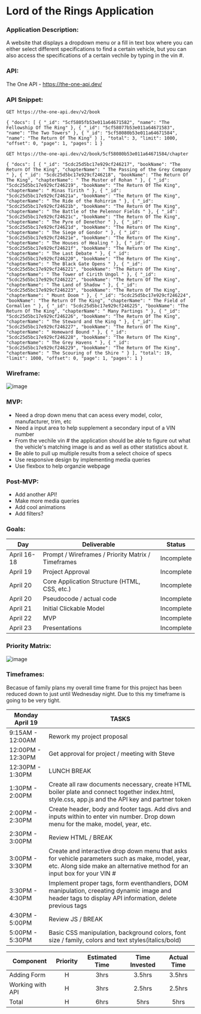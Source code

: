 # Lord of the Rings Application

### **Application Description:**

A website that displays a dropdown menu or a fill in text box where you can either select different specifications to find a certain vehicle, but you can also access the specifications of a certain vechile by typing in the vin #.

### **API:**

The One API - https://the-one-api.dev/

### **API Snippet:**

`GET https://the-one-api.dev/v2/book`

``{
    "docs": [
        {
            "_id": "5cf5805fb53e011a64671582",
            "name": "The Fellowship Of The Ring"
        },
        {
            "_id": "5cf58077b53e011a64671583",
            "name": "The Two Towers"
        },
        {
            "_id": "5cf58080b53e011a64671584",
            "name": "The Return Of The King"
        }
    ],
    "total": 3,
    "limit": 1000,
    "offset": 0,
    "page": 1,
    "pages": 1
}``
    
`GET https://the-one-api.dev/v2/book/5cf58080b53e011a64671584/chapter`

``{
    "docs": [
        {
            "_id": "5cdc25d5bc17e929cf246217",
            "bookName": "The Return Of The King",
            "chapterName": " The Passing of the Grey Company "
        },
        {
            "_id": "5cdc25d5bc17e929cf246218",
            "bookName": "The Return Of The King",
            "chapterName": " The Muster of Rohan "
        },
        {
            "_id": "5cdc25d5bc17e929cf246219",
            "bookName": "The Return Of The King",
            "chapterName": " Minas Tirith "
        },
        {
            "_id": "5cdc25d5bc17e929cf24621a",
            "bookName": "The Return Of The King",
            "chapterName": " The Ride of the Rohirrim "
        },
        {
            "_id": "5cdc25d5bc17e929cf24621b",
            "bookName": "The Return Of The King",
            "chapterName": " The Battle of the Pelennor Fields "
        },
        {
            "_id": "5cdc25d5bc17e929cf24621c",
            "bookName": "The Return Of The King",
            "chapterName": " The Pyre of Denethor "
        },
        {
            "_id": "5cdc25d5bc17e929cf24621d",
            "bookName": "The Return Of The King",
            "chapterName": " The Siege of Gondor "
        },
        {
            "_id": "5cdc25d5bc17e929cf24621e",
            "bookName": "The Return Of The King",
            "chapterName": " The Houses of Healing "
        },
        {
            "_id": "5cdc25d5bc17e929cf24621f",
            "bookName": "The Return Of The King",
            "chapterName": " The Last Debate "
        },
        {
            "_id": "5cdc25d5bc17e929cf246220",
            "bookName": "The Return Of The King",
            "chapterName": " The Black Gate Opens "
        },
        {
            "_id": "5cdc25d5bc17e929cf246221",
            "bookName": "The Return Of The King",
            "chapterName": " The Tower of Cirith Ungol "
        },
        {
            "_id": "5cdc25d5bc17e929cf246222",
            "bookName": "The Return Of The King",
            "chapterName": " The Land of Shadow "
        },
        {
            "_id": "5cdc25d5bc17e929cf246223",
            "bookName": "The Return Of The King",
            "chapterName": " Mount Doom "
        },
        {
            "_id": "5cdc25d5bc17e929cf246224",
            "bookName": "The Return Of The King",
            "chapterName": " The Field of Cormallen "
        },
        {
            "_id": "5cdc25d5bc17e929cf246225",
            "bookName": "The Return Of The King",
            "chapterName": " Many Partings "
        },
        {
            "_id": "5cdc25d5bc17e929cf246226",
            "bookName": "The Return Of The King",
            "chapterName": " The Steward and the King "
        },
        {
            "_id": "5cdc25d5bc17e929cf246227",
            "bookName": "The Return Of The King",
            "chapterName": " Homeward Bound "
        },
        {
            "_id": "5cdc25d5bc17e929cf246228",
            "bookName": "The Return Of The King",
            "chapterName": " The Grey Havens "
        },
        {
            "_id": "5cdc25d5bc17e929cf246229",
            "bookName": "The Return Of The King",
            "chapterName": " The Scouring of the Shire "
        }
    ],
    "total": 19,
    "limit": 1000,
    "offset": 0,
    "page": 1,
    "pages": 1
}``


### **Wireframe:**

![image](https://user-images.githubusercontent.com/82814499/115266077-df686000-a105-11eb-9ed3-734cc61843cb.png)

### **MVP:**

- Need a drop down menu that can acess every model, color, manufacturer, trim, etc
- Need a input area to help supplement a secondary input of a VIN number
- From the vechile vin # the application should be able to figure out what the vehicle's matching image is and as well as other statistics about it.
- Be able to pull up multiple results from a select choice of specs
- Use responsive design by implementing media queries
- Use flexbox to help organzie webpage

### **Post-MVP:**

- Add another API!
- Make more media queries
- Add cool animations
- Add filters?

### **Goals:**

|  Day | Deliverable | Status
|---|---| ---|
|April 16-18| Prompt / Wireframes / Priority Matrix / Timeframes | Incomplete
|April 19| Project Approval | Incomplete
|April 20| Core Application Structure (HTML, CSS, etc.) | Incomplete
|April 20| Pseudocode / actual code | Incomplete
|April 21| Initial Clickable Model  | Incomplete
|April 22| MVP | Incomplete
|April 23| Presentations | Incomplete

### **Priority Matrix:**

![image](https://user-images.githubusercontent.com/82814499/115259627-0d4aa600-a100-11eb-956d-08c0cda78fc9.png)

### **Timeframes:**

Becasue of family plans my overall time frame for this project has been reduced down to just until Wednesday night. Due to this my timeframe is going to be very tight.


|  **Monday April 19**  |  **TASKS**  |
| ---                 | ---       |
| 9:15AM - 12:00AM      |     Rework my project proposal    |    
| 12:00PM - 12:30PM     |     Get approval for project / meeting with Steve    |
| 12:30PM - 1:30PM      |     LUNCH BREAK    |    
| 1:30PM - 2:00PM       |     Create all raw documents necessary, create HTML boiler plate and connect together index.html, style.css, app.js and the API key and partner token    |
| 2:00PM - 2:30PM       |     Create header, body and footer tags. Add divs and inputs within to enter vin number. Drop down menu for the make, model, year, etc.    |    
| 2:30PM - 3:00PM       |     Review HTML / BREAK    |
| 3:00PM - 3:30PM       |     Create and interactive drop down menu that asks for vehicle parameters such as make, model, year, etc. Along side make an alternative method for an input box for your VIN #    |    
| 3:30PM - 4:30PM       |     Implement proper tags, form eventhandlers, DOM manipulation, creeating dynamic image and header tags to display API information, delete previous tags    |
| 4:30PM - 5:00PM       |     Review JS / BREAK    |    
| 5:00PM - 5:30PM       |     Basic CSS manipulation, background colors, font size / family, colors and text styles(italics/bold)    |

| Component | Priority | Estimated Time | Time Invested | Actual Time |
| --- | :---: |  :---: | :---: | :---: |
| Adding Form | H | 3hrs| 3.5hrs | 3.5hrs |
| Working with API | H | 3hrs| 2.5hrs | 2.5hrs |
| Total | H | 6hrs| 5hrs | 5hrs |

